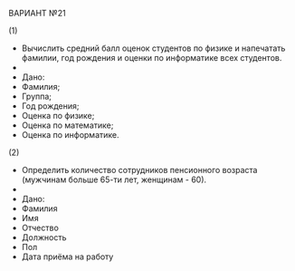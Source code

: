 ВАРИАНТ №21

(1)
* Вычислить средний балл оценок студентов по физике и напечатать фамилии, год рождения и оценки по информатике всех студентов.
* 
* Дано:
* Фамилия;
* Группа;
* Год рождения;
* Оценка по физике;
* Оценка по математике;
* Оценка по информатике.

(2)
* Определить количество сотрудников пенсионного возраста (мужчинам больше 65-ти лет, женщинам - 60).
*
* Дано:
* Фамилия
* Имя
* Отчество
* Должность
* Пол
* Дата приёма на работу
